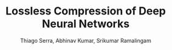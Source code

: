 ---
paperId: 38
author: Thiago Serra, Abhinav Kumar, Srikumar Ramalingam
publicationauthor: Serra, T. et al
title: Lossless Compression of Deep Neural Networks
pdf: --
poster: Oral_Thiago_Serra
alt: --
type: Oral
topic: Deep Learning
subtopic: General Machine Learning
link: 
conference: icml
year: 2020
tags: icml-2020-op
location: Virtual
---